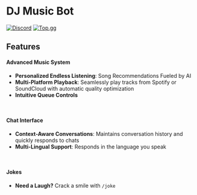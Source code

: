 # DJ Music Bot

[![Discord](https://img.shields.io/badge/Discord-5865F2?style=for-the-badge&logo=discord&logoColor=white)](https://discord.com/discovery/applications/1253415235163783199 "Discord App Explore Page")
[![Top.gg](https://top.gg/api/widget/upvotes/1253415235163783199.svg)](https://top.gg/bot/1253415235163783199 "Top.gg App Explore Page")


## Features

#### Advanced Music System
- **Personalized Endless Listening**: Song Recommendations Fueled by AI
- **Multi-Platform Playback**: Seamlessly play tracks from Spotify or SoundCloud with automatic quality optimization
- **Intuitive Queue Controls**
<br>

#### Chat Interface
- **Context-Aware Conversations**: Maintains conversation history and quickly responds to chats
- **Multi-Lingual Support**: Responds in the language you speak
<br>

#### Jokes
- **Need a Laugh?** Crack a smile with `/joke`